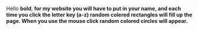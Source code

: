 Hello **bold**, **for my website you will have to put in your name, and each time you click the letter key (a-z) random colered rectangles will fill up the page. When you use the mouse click random colored circles will appear.**
